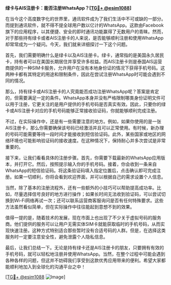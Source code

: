 **绿卡与AIS注册卡：能否注册WhatsApp？[[TG💪+ @esim1088](https://t.me/s/esim1088)]**

在当今这个高度数字化的世界里，通讯软件成为了我们生活中不可或缺的一部分。而提到通讯软件，就不得不提全球用户数以亿计的WhatsApp。这款由Facebook旗下的应用程序，以其便捷、安全的即时通讯功能赢得了无数用户的青睐。然而，对于那些持有绿卡或者AIS注册卡的人来说，是否能够顺利注册和使用WhatsApp却常常成为一个疑问。今天，我们就来详细探讨一下这个问题。

首先，我们需要明确什么是绿卡以及AIS注册卡。绿卡，通常指的是美国永久居民卡，持有者可以在美国长期居住并享受许多权益。而AIS注册卡则是泰国AIS运营商提供的一种SIM卡服务，允许用户在没有本地身份证的情况下获得手机号码。这两种卡都有其特定的用途和限制条件，因此在尝试注册WhatsApp时可能会遇到不同的情况。

那么，持有绿卡或AIS注册卡的人究竟能否成功注册WhatsApp呢？答案是肯定的，但需要满足一定的条件。WhatsApp本身并没有严格限制哪类身份证明文件可以用于注册，它更关注的是用户提供的手机号码是否真实有效。因此，只要你的绿卡或AIS注册卡对应的手机号码能够正常接收验证码，你就能够顺利完成注册。

不过，在实际操作中，还是有一些需要注意的地方。例如，如果你使用的是一张AIS注册卡，那么你需要确保该号码已经激活并且可以正常使用。有时候，新办理的号码可能需要等待一段时间才能接收到短信验证码。此外，某些国家或地区的网络环境也可能影响验证码的接收速度。在这种情况下，保持耐心并多次尝试是非常重要的。

接下来，让我们看看具体的注册步骤。首先，你需要下载最新的WhatsApp应用版本，并打开它。然后，按照提示输入你的手机号码。接着，你会收到一条来自WhatsApp的短信验证码。将这条验证码填入指定位置后，点击确认即可完成注册。如果一切顺利，你将会看到欢迎界面，并可以根据自己的需求设置个人信息。

当然，除了基本的注册流程外，还有一些额外的小技巧可以帮助提高成功率。比如，尽量选择信号良好的地方进行操作；如果长时间无法收到验证码，可以尝试切换到Wi-Fi网络再试一次；还可以联系运营商客服询问是否有任何特殊要求。这些方法虽然看似简单，但在实际操作中往往能起到意想不到的效果。

值得一提的是，随着技术的发展，现在市面上也出现了不少关于虚拟号码的服务商。他们提供的服务可以让用户无需实体SIM卡就能获取临时的手机号码，从而实现快速注册。这种方式特别适合那些暂时没有合适号码的人群。但是，在选择这类服务时一定要注意安全性，避免泄露个人隐私信息。

最后，让我们总结一下。无论是持有绿卡还是AIS注册卡的朋友，只要拥有有效的手机号码，就可以轻松地注册并使用WhatsApp。当然，在整个过程中可能会遇到各种各样的问题，但这并不妨碍我们享受到这款优秀应用带来的便利。希望大家都能顺利地加入到全球化的沟通平台之中！

[[TG💪+ @esim1088](https://t.me/s/esim1088) ![Image](https://i.postimg.cc/4NQfJmqS/Snipaste-2025-05-13-00-14-12.png)]